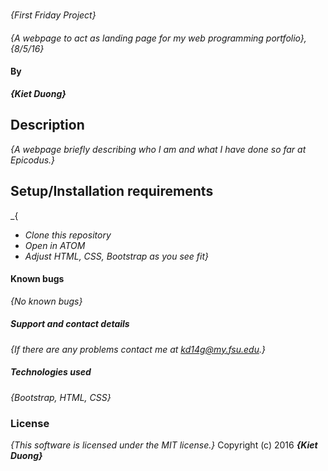 #
  _{First Friday Project}_

####
  _{A webpage to act as landing page for my web programming portfolio}, {8/5/16}_

#### By
  _**{Kiet Duong}**_

## Description
  _{A webpage briefly describing who I am and what I have done so far at Epicodus.}_

## Setup/Installation requirements
 _{
* _Clone this repository_
* _Open in ATOM_
* _Adjust HTML, CSS, Bootstrap as you see fit}_

#### Known bugs
  _{No known bugs}_

##### Support and contact details
  _{If there are any problems contact me at kd14g@my.fsu.edu.}_

##### Technologies used
_{Bootstrap, HTML, CSS}_

### License
  _{This software is licensed under the MIT license.}_
Copyright (c) 2016 **_{Kiet Duong}_**
